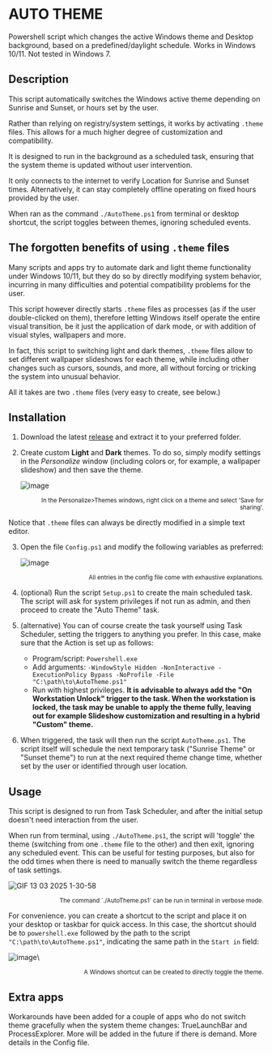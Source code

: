 # AUTO THEME
Powershell script which changes the active Windows theme and Desktop background, based on a predefined/daylight schedule. Works in Windows 10/11.  Not tested in Windows 7.

## Description
This script automatically switches the Windows active theme depending on Sunrise and Sunset, or hours set by the user.

Rather than relying on registry/system settings, it works by activating `.theme` files. This allows for a much higher degree of customization and compatibility.

It is designed to run in the background as a scheduled task, ensuring that the system theme is updated without user intervention.

It only connects to the internet to verify Location for Sunrise and Sunset times. Alternatively, it can stay completely offline operating on fixed hours provided by the user.

When ran as the command `./AutoTheme.ps1` from terminal or desktop shortcut, the script toggles between themes, ignoring scheduled events.


## The forgotten benefits of using `.theme` files
Many scripts and apps try to automate dark and light theme functionality under Windows 10/11, but they do so by directly modifying system behavior, incurring in many difficulties and potential compatibility problems for the user.

This script however directly starts `.theme` files as processes (as if the user double-clicked on them), therefore letting Windows itself operate the entire visual transition, be it just the application of dark mode, or with addition of visual styles, wallpapers and more.

In fact, this script to switching light and dark themes, `.theme` files allow to set different wallpaper slideshows for each theme, while including other changes such as cursors, sounds, and more, all without forcing or tricking the system into unusual behavior.

All it takes are two `.theme` files (very easy to create, see below.)

## Installation
1) Download the latest [release](https://github.com/unalignedcoder/auto-theme/releases) and extract it to your preferred folder.
2) Create custom **Light** and **Dark** themes. To do so, simply modify settings in the _Personalize_ window (including colors or, for example, a wallpaper slideshow) and then save the theme.

	![image](https://github.com/user-attachments/assets/0999c082-16ec-456c-ba58-88783bc1abb3 "In the Personalize>Themes windows, right click on a theme and select 'Save for sharing'.")
	<p align="right"><sup>In the Personalize>Themes windows, right click on a theme and select 'Save for sharing'.</sup></p>

Notice that `.theme` files can always be directly modified in a simple text editor. 

3) Open the file `Config.ps1` and modify the following variables as preferred:

 	![image](https://github.com/user-attachments/assets/b171dd32-3667-4107-b764-c993385c4bc0 "All entries in the config file contain exhaustive explanations.")
	<p align="right"><sup>All entries in the config file come with exhaustive explanations.</sup></p>

5) (optional) Run the script `Setup.ps1` to create the main scheduled task. The script will ask for system privileges if not run as admin, and then proceed to create the "Auto Theme" task. 

6) (alternative) You can of course create the task yourself using Task Scheduler, setting the triggers to anything you prefer. In this case, make sure that the Action is set up as follows:
	- Program/script: `Powershell.exe`
	- Add arguments: `-WindowStyle Hidden -NonInteractive -ExecutionPolicy Bypass -NoProfile -File "C:\path\to\AutoTheme.ps1"`
	- Run with highest privileges.
<b>It is advisable to always add the "On Workstation Unlock" trigger to the task. When the workstation is locked, the task may be unable to apply the theme fully, leaving out for example Slideshow customization and resulting in a hybrid "Custom" theme.</b>

7) When triggered, the task will then run the script `AutoTheme.ps1`. The script itself will schedule the next temporary task ("Sunrise Theme" or "Sunset theme") to run at the next required theme change time, whether set by the user or identified through user location.

## Usage
This script is designed to run from Task Scheduler, and after the initial setup doesn't need interaction from the user. 

When run from terminal, using `./AutoTheme.ps1`, the script will 'toggle' the theme (switching from one `.theme` file to the other) and then exit, ignoring any scheduled event. This can be useful for testing purposes, but also for the odd times when there is need to manually switch the theme regardless of task settings. 

![GIF 13 03 2025 1-30-58](https://github.com/user-attachments/assets/aa45e82d-9578-4446-abd8-6a1b0c6473e4 "The command can be run in terminal in verbose mode.")
<p align="right"><sup>The command `./AutoTheme.ps1` can be run in terminal in verbose mode.</sup></p>

For convenience. you can create a shortcut to the script and place it on your desktop or taskbar for quick access. In this case, the shortcut should be to `powershell.exe` followed by the path to the script `"C:\path\to\AutoTheme.ps1"`, indicating the same path in the `Start in` field:

![image](https://github.com/user-attachments/assets/f8e2d534-7696-464d-9d83-e18a39ea9942 "A Windows shortcut can be created to directly toggle the theme.")\
<p align="right"><sup>A Windows shortcut can be created to directly toggle the theme.</sup></p>

## Extra apps
Workarounds have been added for a couple of apps who do not switch theme gracefully when the system theme changes: TrueLaunchBar and ProcessExplorer. More will be added in the future if there is demand. More details in the Config file.
<p>&nbsp;</p>


